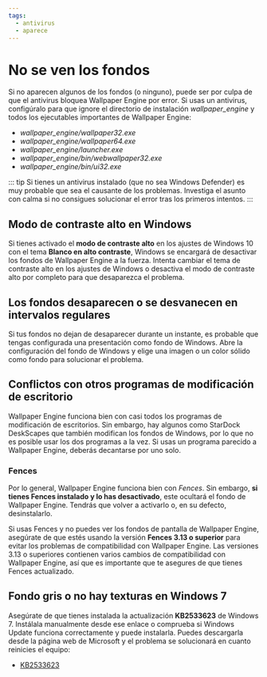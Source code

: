 ```yaml
---
tags:
  - antivirus
  - aparece
---
```


# No se ven los fondos

Si no aparecen algunos de los fondos (o ninguno), puede ser por culpa de que el antivirus bloquea Wallpaper Engine por error. Si usas un antivirus, configúralo para que ignore el directorio de instalación *wallpaper_engine* y todos los ejecutables importantes de Wallpaper Engine:

* *wallpaper_engine/wallpaper32.exe*
* *wallpaper_engine/wallpaper64.exe*
* *wallpaper_engine/launcher.exe*
* *wallpaper_engine/bin/webwallpaper32.exe*
* *wallpaper_engine/bin/ui32.exe*

::: tip
Si tienes un antivirus instalado (que no sea Windows Defender) es muy probable que sea el causante de los problemas. Investiga el asunto con calma si no consigues solucionar el error tras los primeros intentos.
:::

## Modo de contraste alto en Windows

Si tienes activado el **modo de contraste alto** en los ajustes de Windows 10 con el tema **Blanco en alto contraste**, Windows se encargará de desactivar los fondos de Wallpaper Engine a la fuerza. Intenta cambiar el tema de contraste alto en los ajustes de Windows o desactiva el modo de contraste alto por completo para que desaparezca el problema.

## Los fondos desaparecen o se desvanecen en intervalos regulares

Si tus fondos no dejan de desaparecer durante un instante, es probable que tengas configurada una presentación como fondo de Windows. Abre la configuración del fondo de Windows y elige una imagen o un color sólido como fondo para solucionar el problema.

## Conflictos con otros programas de modificación de escritorio

Wallpaper Engine funciona bien con casi todos los programas de modificación de escritorios. Sin embargo, hay algunos como StarDock DeskScapes que también modifican los fondos de Windows, por lo que no es posible usar los dos programas a la vez. Si usas un programa parecido a Wallpaper Engine, deberás decantarse por uno solo.

### Fences

Por lo general, Wallpaper Engine funciona bien con *Fences*. Sin embargo, **si tienes Fences instalado y lo has desactivado**, este ocultará el fondo de Wallpaper Engine. Tendrás que volver a activarlo o, en su defecto, desinstalarlo.

Si usas Fences y no puedes ver los fondos de pantalla de Wallpaper Engine, asegúrate de que estés usando la versión **Fences 3.13 o superior** para evitar los problemas de compatibilidad con Wallpaper Engine. Las versiones 3.13 o superiores contienen varios cambios de compatibilidad con Wallpaper Engine, así que es importante que te asegures de que tienes Fences actualizado.

## Fondo gris o no hay texturas en Windows 7

Asegúrate de que tienes instalada la actualización **KB2533623** de Windows 7. Instálala manualmente desde ese enlace o comprueba si Windows Update funciona correctamente y puede instalarla. Puedes descargarla desde la página web de Microsoft y el problema se solucionará en cuanto reinicies el equipo:

* [KB2533623](https://support.microsoft.com/es-es/help/2533623/microsoft-security-advisory-insecure-library-loading-could-allow-remot)